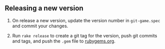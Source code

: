 ## Releasing a new version

1. On release a new version, update the version number in `git-game.spec`
   and commit your changes.

2. Run `rake release` to create a git tag for the version, push git
   commits and tags, and push the `.gem` file to
   [rubygems.org](https://rubygems.org).
